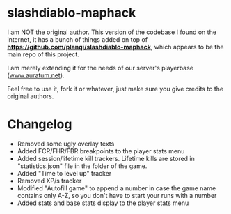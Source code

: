 slashdiablo-maphack
===================

I am NOT the original author.
This version of the codebase I found on the internet, it has a bunch of things added on top of **https://github.com/planqi/slashdiablo-maphack**, which appears to be the main repo of this project.

I am merely extending it for the needs of our server's playerbase (www.auratum.net).

Feel free to use it, fork it or whatever, just make sure you give credits to the original authors.

# Changelog

- Removed some ugly overlay texts
- Added FCR/FHR/FBR breakpoints to the player stats menu
- Added session/lifetime kill trackers. Lifetime kills are stored in "statistics.json" file in the folder of the game.
- Added "Time to level up" tracker
- Removed XP/s tracker
- Modified "Autofill game" to append a number in case the game name contains only A-Z, so you don't have to start your runs with a number
- Added stats and base stats display to the player stats menu
